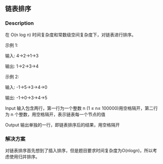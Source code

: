 ## 链表排序
### Description

在 O(n log n) 时间复杂度和常数级空间复杂度下，对链表进行排序。

示例 1:

输入: 4->2->1->3

输出: 1->2->3->4

示例 2:

输入: -1->5->3->4->0

输出: -1->0->3->4->5

Input
输入包含两行，第一行为一个整数 n (1 ≤ n≤ 100000)用空格隔开，第二行为 n 个整数，用空格隔开，表示链表每一个节点的值

Output
输出单独的一行，即链表排序后的结果，用空格隔开

### 解决方案
对链表排序首先想到了插入排序，但是题目要求时间复杂度为O(nlogn)，所以考虑使用归并排序。
